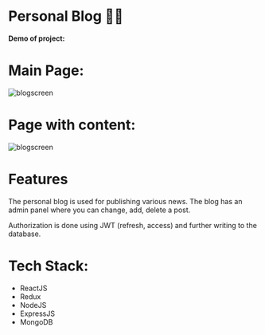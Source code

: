 Personal Blog 🙋‍♂
=====================
**Demo of project:**

Main Page:
=======
![blogscreen](https://sun9-47.userapi.com/impg/2ZuhV_o00M386KSwOe87Nir8fv2RzTJTZzhPpg/hJSY29brDww.jpg?size=1741x864&quality=96&sign=56c8bdef09d7d49354763b9470256132&type=album)

Page with content:
=====
![blogscreen](https://sun9-29.userapi.com/impg/4aEahBPpUMZQCAql2OgX4V85NHz3mhORzEPt9w/7P51KCiIK4o.jpg?size=1513x957&quality=96&sign=347df86e9b650c1031e66fb5c2ccd302&type=album)

Features
=====================
The personal blog is used for publishing various news. The blog has an admin panel where you can change, add, delete a post.

Authorization is done using JWT (refresh, access) and further writing to the database.

Tech Stack:
=====================
* ReactJS
* Redux
* NodeJS
* ExpressJS
* MongoDB
